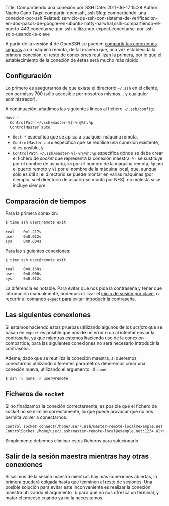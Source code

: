 Title: Compartiendo una conexión por SSH
Date: 2011-06-17 15:28
Author: Nacho Cano
Tags: compartir, openssh, ssh
Slug: compartiendo-una-conexion-por-ssh
Related: servicio-de-ssh-con-sistema-de-verificacion-en-dos-pasos-de-google-en-ubuntu-natty-narwhal,sslh-compartiendo-el-puerto-443,conectarse-por-ssh-utilizando-expect,conectarse-por-ssh-solo-usando-la-clave

A partir de la versión 4 de OpenSSH se pueden [compartir las conexiones
seguras][] a un máquina remota, de tal manera que, una vez establecida
la primera conexión, el resto de conexiones reutilizan la primera, por
lo que el establecimiento de la conexión de éstas será mucho más rápido.


Configuración
-------------

Lo primero es asegurarnos de que existe el directorio `~/.ssh` en el
cliente, con permisos 700 (sólo accesible por nosotros mismos... y
cualquier administrador).

A continuación, añadimos las siguientes líneas al fichero
`~/.ssh/config`:

```bash
Host *
  ControlPath ~/.ssh/master-%l-%r@%h:%p
  ControlMaster auto
```

-   `Host *` especifica que se aplica a cualquier máquina remota,
-   `ControlMaster auto` especifica que se reutilice una conexión
    existente, si es posible, y
-   `ControlPath ~/.ssh/master-%l-%r@%h:%p` especifica dónde se debe
    crear el fichero de _socket_ que representa la conexión maestra.
    `%r` se sustituye por el nombre de usuario, `%h` por el nombre de la
    máquina remota, `%p` por el puerto remoto y `%l` por el nombre de la
    máquina local, que, aunque sólo es útil si el directorio se puede
    montar en varias máquinas (por ejemplo, si el directorio de usuario
    se monta por NFS), no molesta si se incluye siempre.

Comparación de tiempos
----------------------

Para la primera conexión:

```bash
$ time ssh user@remote exit

real    0m1.217s
user    0m0.012s
sys     0m0.004s
```

Para las siguientes conexiones:

```bash
$ time ssh user@remote exit

real    0m0.168s
user    0m0.008s
sys     0m0.012s
```

La diferencia es notable. Para evitar que nos pida la contraseña y tener
que introducirla manualmente, podemos utilizar el [inicio de sesión por
clave][], o recurrir al [comando `expect` para evitar introducir la
contraseña][comando expect para evitar introducir la contraseña].

Las siguientes conexiones
-------------------------

Si estamos haciendo estas pruebas utilizando algunos de los _scripts_
que se basan en `expect` es posible que nos de un error o un al intentar
enviar la contraseña, ya que mientras estemos haciendo uso de la
conexión compartida, para las siguientes conexiones no será necesario
introducir la contraseña.

Ademá, dado que se reutiliza la conexión maestra, si queremos
conectarnos utilizando diferentes parámetros deberemos crear una
conexión nueva, utilizando el argumento `-S none`:

```bash
$ ssh -S none -X user@remote
```

Ficheros de `socket`
--------------------

Si no finalizamos la conexión correctamente, es posible que el fichero
de _socket_ no se elimine correctamente, lo que puede provocar que no
nos permita volver a conectarnos:

```bash
Control socket connect(/home/user/.ssh/master-remote-local@example.net:1234): Connection refused
ControlSocket /home/user/.ssh/master-remote-local@example.net:1234 already exists
```

Simplemente debemos eliminar estos ficheros para solucionarlo.

Salir de la sesión maestra mientras hay otras conexiones
--------------------------------------------------------

Si salimos de la sesión maestra mientras hay más conexiones abiertas, la
primera quedará colgada hasta que terminen el resto de sesiones. Una
posible solución para evitar este inconveniente es realizar la conexión
maestra utilizando el argumento `-N` para que no nos ofrezca un terminal, y
matar el proceso cuando ya no la necesitemos.

  [compartir las conexiones seguras]: http://protempore.net/~calvins/howto/ssh-connection-sharing/
    "compartir las conexiones seguras"
  [inicio de sesión por clave]: {filename}/admin/conectarse-por-ssh-solo-usando-la-clave.md
    "conectarse por ssh solo usando la clave"
  [comando expect para evitar introducir la contraseña]: {filename}/admin/conectarse-por-ssh-utilizando-expect.md
    "conectar por sshutilizando espect"

